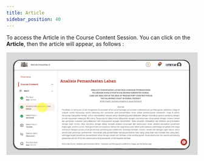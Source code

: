 ```yaml
---
title: Article
sidebar_position: 40
---
```

To access the Article in the Course Content Session. You can click on the **Article**, then the article will appear, as follows : 

![](/img/article-eng.png)
